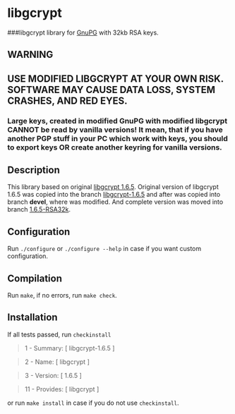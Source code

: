 # libgcrypt
###libgcrypt library for [GnuPG](https://github.com/nikitasius/GnuPG/) with 32kb RSA keys.
## WARNING
## USE MODIFIED LIBGCRYPT AT YOUR OWN RISK. SOFTWARE MAY CAUSE DATA LOSS, SYSTEM CRASHES, AND RED EYES.
### Large keys, created in modified GnuPG with modified libgcrypt CANNOT be read by vanilla versions! It mean, that if you have another PGP stuff in your PC which work with keys, you should to export keys OR create another keyring for vanilla versions.

## Description
This library based on original [libgcrypt 1.6.5](https://gnupg.org/ftp/gcrypt/libgcrypt/libgcrypt-1.6.5.tar.bz2). Original version of libgcrypt 1.6.5 was copied into the branch [libgcrypt-1.6.5](https://github.com/nikitasius/libgcrypt/tree/libgcrypt-1.6.5) and after was copied into branch **devel**, where was modified. And complete version was moved into branch [1.6.5-RSA32k](https://github.com/nikitasius/libgcrypt/tree/1.6.5-RSA32k).

## Configuration
Run `./configure` or `./configure --help` in case if you want custom configuration.

## Compilation
Run `make`, if no errors, run `make check`.

## Installation
If all tests passed, run `checkinstall`

>1 -  Summary: [ libgcrypt-1.6.5 ]

>2 -  Name:    [ libgcrypt ]

>3 -  Version: [ 1.6.5 ]

>11 - Provides: [ libgcrypt ]

or run `make install` in case if you do not use `checkinstall`.
